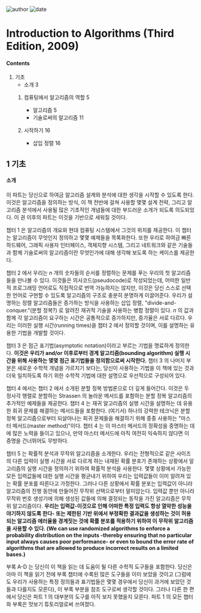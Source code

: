 
![author](https://img.shields.io/badge/author-daesungRa-lightgray.svg?style=flat-square)
![date](https://img.shields.io/badge/date-191009-lightgray.svg?style=flat-square)

# Introduction to Algorithms (Third Edition, 2009)

#### Contents

1. 기초
    - 소개    3
    1. 컴퓨팅에서 알고리즘의 역할    5
    
        - 알고리즘    5
        - 기술로써의 알고리즘    11
        
    2. 시작하기    16
    
        - 삽입 정렬    16

## 1    기초

#### 소개

이 파트는 당신으로 하여금 알고리즘 설계와 분석에 대한 생각을 시작할 수 있도록 한다.
이것은 알고리즘을 정의하는 방식, 이 책 전반에 걸쳐 사용할 몇몇 설계 전략,
그리고 알고리즘 분석에서 사용될 많은 기초적인 개념들에 대한 부드러운 소개가 되도록 의도되었다.
이 권 이후의 파트는 이것을 기반으로 세워질 것이다.

챕터 1 은 알고리즘의 개요와 현대 컴퓨팅 시스템에서 그것의 위치를 제공한다.
이 챕터는 알고리즘이 무엇인지 정의하고 몇몇 예제들을 목록화한다.
또한 우리로 하여금 빠른 하드웨어, 그래픽 사용자 인터페이스, 객체지향 시스템, 그리고 네트워크와 같은 기술들과 함께
기술로써의 알고리즘이란 무엇인가에 대해 생각해 보도록 하는 케이스를 제공한다.

챕터 2 에서 우리는 *n* 개의 숫자들의 순서를 정렬하는 문제를 푸는 우리의 첫 알고리즘들을 만나볼 수 있다.
이것들은 의사코드(pseudocode)로 작성되었는데, 어떠한 일반적 프로그래밍 언어로도 직접적으로 번역 가능하지는 않지만,
이것은 당신 스스로 선택한 언어로 구현할 수 있도록 알고리즘의 구조로 충분히 분명하게 이끌어준다.
우리가 설명하는 정렬 알고리즘들은 증가하는 방식을 사용하는 삽입 정렬,
"divide-and-conquer."(분할 정복?) 로 알려진 재귀적 기술을 사용하는 병합 정렬이 있다.
*n* 의 값과 함께 각 알고리즘이 요구하는 시간은 공통적으로 증가하지만, 증가율은 서로 다르다.
우리는 이러한 실행 시간(running times)을 챕터 2 에서 정의할 것이며, 이를 설명하는 유용한 기법을 개발할 것이다.

챕터 3 은 점근 표기법(asymptotic notation)이라고 부르는 기법을 명료하게 정의한다.
**이것은 우리가 and/or 이후로부터 경계 알고리즘(bounding algorithm) 실행 시간을 위해 사용하는 몇몇 점근 표기법들을 정의함으로써 시작한다.**
챕터 3 의 나머지 부분은 새로운 수학적 개념을 가르치기 보다는,
당신이 사용하는 기법을 이 책에 있는 것과 더욱 일치하도록 하기 위한 수학적 기법에 대한 설명으로 우선적으로 구성되어 있다.

챕터 4 에서는 챕터 2 에서 소개된 분할 정복 방법론으로 더 깊게 들어간다.
이것은 두 정사각 행렬로 분할하는 Strassen 의 놀라운 메서드를 포함하는 분할 정복 알고리즘의 추가적인 예제들을 제공한다.
챕터 4 는 재귀 알고리즘의 실행 시간을 설명하는 데 유용한 회귀 문제를 해결하는 메서드들을 포함한다.
(여기서) 하나의 강력한 테크닉은 분할 정복 알고리즘으로부터 되살아나는 회귀 문제들을
해결하기 위해 종종 사용하는 "마스터 메서드(master method)"이다.
챕터 4 는 이 마스터 메서드의 정확성을 증명하는 데에 많은 노력을 들이고 있으나,
만약 마스터 메서드에 아직 여전히 익숙하지 않다면 이 증명을 건너뛰어도 무방하다.

챕터 5 는 확률적 분석과 무작위 알고리즘을 소개한다.
우리는 전형적으로 같은 사이즈의 다른 입력이 실행 시간을 서로 다르게 하는 내재된 확률 분포가 존재하는 상황에서
알고리즘의 실행 시간을 정의하기 위하여 확률적 분석을 사용한다.
몇몇 상황에서 가능한 모든 입력값들에 대한 실행 시간을 평균내기 위하여 우리는 입력값들이 이미 알려져 있는 확률 분포를 따른다고 가정한다.
그러나 다른 상황에서 확률 분포는 입력값이 아니라 알고리즘의 진행 동안에 만들어진 무작위 선택으로부터 말미암는다.
입력값 뿐만 아니라 무작위 번호 생성기에 의해 생성된 값들에 의해 결정되는 동작을 가진 알고리즘은 무작위 알고리즘이다.
**우리는 입력값-이것으로 인해 어떠한 특정 입력도 항상 열악한 성능을 야기하지 않도록 한다- 또는
제한된 기반 위에서 부정확한 결과값을 생성하는 것이 허용되는 알고리즘 에러율을 경계짓는 것에
확률 분포를 적용하기 위하여 이 무작위 알고리즘을 사용할 수 있다.
(We can use randomized algorithms to enforce a probability distribution on the inputs
-thereby ensuring that no particular input always causes poor performance-
or even to bound the error rate of algorithms that are allowed to produce incorrect results on a limited bases.)**

부록 A-D 는 당신이 이 책을 읽는 데 도움이 될 다른 수학적 도구들을 포함한다.
당신은 아마 이 책을 읽기 전에 부록 챕터에 수록된 많은 도구들을 이미 보았을 것이고
(그럼에도 우리가 사용하는 특정 정의들과 표기법들은 몇몇 경우에서 당신이 과거에 보았던 것들과 다를지도 모른다),
이 부록 부분을 참조 도구로써 생각할 것이다.
그러나 다른 한 편에서 당신은 파트 1 의 대부분의 도구를 아직 보지 못했을지 모른다.
파트 1 의 모든 챕터와 부록은 맛보기 튜토리얼로써 쓰여졌다.

